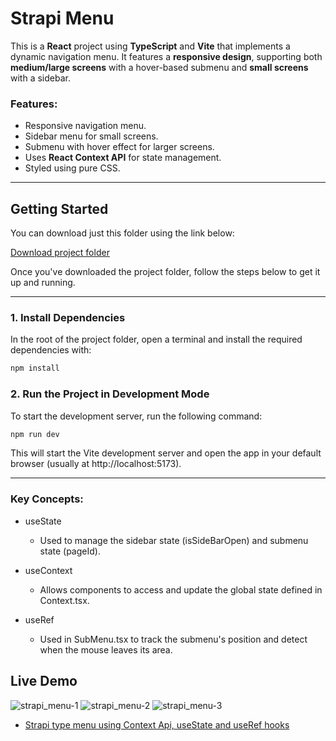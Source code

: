 # Strapi Menu

This is a **React** project using **TypeScript** and **Vite** that implements a dynamic navigation menu. It features a **responsive design**, supporting both **medium/large screens** with a hover-based submenu and **small screens** with a sidebar.

### Features:
- Responsive navigation menu.
- Sidebar menu for small screens.
- Submenu with hover effect for larger screens.
- Uses **React Context API** for state management.
- Styled using pure CSS.

---

## Getting Started

You can download just this folder using the link below:

[Download project folder](https://downgit.github.io/#/home?url=https://github.com/armandomzn/react_components/tree/main/strapi_menu)

Once you've downloaded the project folder, follow the steps below to get it up and running.

---

### 1. Install Dependencies
In the root of the project folder, open a terminal and install the required dependencies with:

```sh
npm install
```

### 2. Run the Project in Development Mode
To start the development server, run the following command:

```sh
npm run dev
```

This will start the Vite development server and open the app in your default browser (usually at http://localhost:5173).

---

### Key Concepts:

  - useState

    - Used to manage the sidebar state (isSideBarOpen) and submenu state (pageId).

  - useContext

    - Allows components to access and update the global state defined in Context.tsx.
  - useRef

    - Used in SubMenu.tsx to track the submenu's position and detect when the mouse leaves its area.

## Live Demo
![strapi_menu-1](https://github.com/user-attachments/assets/d1c78f34-66bb-487a-91ff-ac067d78d67e)
![strapi_menu-2](https://github.com/user-attachments/assets/7acc73c3-aa63-4a61-8db7-e7fe191510be)
![strapi_menu-3](https://github.com/user-attachments/assets/0ca7f89f-87c7-4126-aa4d-1b3d1d9ae5a6)
- [Strapi type menu using Context Api, useState and useRef hooks](https://ornate-dragon-6c5bb2.netlify.app/)
